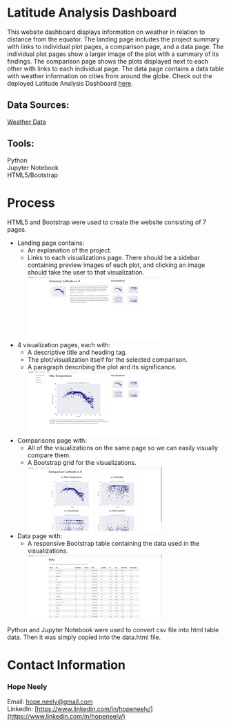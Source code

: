 # Latitude Analysis Dashboard

This website dashboard displays information on weather in relation to distance from the equator. The landing page includes the project summary with links to individual plot pages, a comparison page, and a data page. The individual plot pages show a larger image of the plot with a summary of its findings. The comparison page shows the plots displayed next to each other with links to each individual page. The data page contains a data table with weather information on cities from around the globe. Check out the deployed Latitude Analysis Dashboard [here](https://hopeneely.github.io/Web-Design-Challenge/index.html).

## Data Sources:

 [Weather Data](Resources/cities.csv)

## Tools:

Python<br>
Jupyter Notebook<br>
HTML5/Bootstrap

# Process

HTML5 and Bootstrap were used to create the website consisting of 7 pages.
* Landing page contains:
  * An explanation of the project.
  * Links to each visualizations page. There should be a sidebar containing preview images of each plot, and clicking an image should take the user to that visualization.<br>
  ![image](Images/Latitude_Landing.png)
* 4 visualization pages, each with:
  * A descriptive title and heading tag.
  * The plot/visualization itself for the selected comparison.
  * A paragraph describing the plot and its significance.<br>
  ![image](Images/Max_Temp_Page.png)
* Comparisons page with:
  * All of the visualizations on the same page so we can easily visually compare them.
  * A Bootstrap grid for the visualizations.<br>
  ![image](Images/Comp_Page.png)
* Data page with:
  * A responsive Bootstrap table containing the data used in the visualizations.<br>
  ![image](Images/Data_Page.png)

Python and Jupyter Notebook were used to convert csv file into html table data. Then it was simply copied into the data.html file.<br> 

# Contact Information
### Hope Neely<br>
Email: [hope.neely@gmail.com](hope.neely@gmail.com)<br>
LinkedIn: [https://www.linkedin.com/in/hopeneely/](https://www.linkedin.com/in/hopeneely/)

